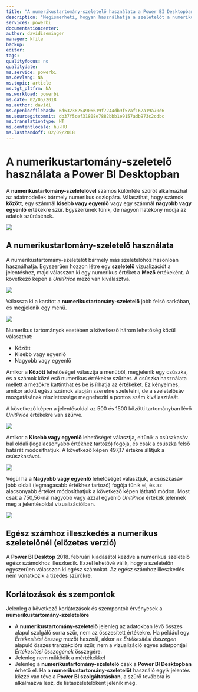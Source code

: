 ```yaml
---
title: "A numerikustartomány-szeletelő használata a Power BI Desktopban"
description: "Megismerheti, hogyan használhatja a szeletelőt a numerikus tartományokra való korlátozásra a Power BI Desktopban"
services: powerbi
documentationcenter: 
author: davidiseminger
manager: kfile
backup: 
editor: 
tags: 
qualityfocus: no
qualitydate: 
ms.service: powerbi
ms.devlang: NA
ms.topic: article
ms.tgt_pltfrm: NA
ms.workload: powerbi
ms.date: 02/05/2018
ms.author: davidi
ms.openlocfilehash: 6d63236254906619f7244db9f57af162a19a70d6
ms.sourcegitcommit: db37f5cef31808e7882bbb1e9157adb973c2cdbc
ms.translationtype: HT
ms.contentlocale: hu-HU
ms.lasthandoff: 02/09/2018
---
```

# <a name="use-the-numeric-range-slicer-in-power-bi-desktop"></a>A numerikustartomány-szeletelő használata a Power BI Desktopban
A **numerikustartomány-szeletelővel** számos különféle szűrőt alkalmazhat az adatmodellek bármely numerikus oszlopára. Választhat, hogy számok **között**, egy számnál **kisebb vagy egyenlő** vagy egy számnál **nagyobb vagy egyenlő** értékekre szűr. Egyszerűnek tűnik, de nagyon hatékony módja az adatok szűrésének.

![](media/desktop-slicer-numeric-range/slicer-numeric-range_2.png)

## <a name="using-the-numeric-range-slicer"></a>A numerikustartomány-szeletelő használata
A numerikustartomány-szeletelőt bármely más szeletelőhöz hasonlóan használhatja. Egyszerűen hozzon létre egy **szeletelő** vizualizációt a jelentéshez, majd válasszon ki egy numerikus értéket a **Mező** értékeként. A következő képen a *UnitPrice* mező van kiválasztva.

![](media/desktop-slicer-numeric-range/slicer-numeric-range_3.png)

Válassza ki a karátot a **numerikustartomány-szeletelő** jobb felső sarkában, és megjelenik egy menü.

![](media/desktop-slicer-numeric-range/slicer-numeric-range_4.png)

Numerikus tartományok esetében a következő három lehetőség közül választhat:

* Között
* Kisebb vagy egyenlő
* Nagyobb vagy egyenlő

Amikor a **Között** lehetőséget választja a menüből, megjelenik egy csúszka, és a számok közé eső numerikus értékekre szűrhet. A csúszka használata mellett a mezőkre kattinthat és be is írhatja az értékeket. Ez kényelmes, amikor adott egész számok alapján szeretne szeletelni, de a szeletelősáv mozgatásának részletessége megnehezíti a pontos szám kiválasztását.

A következő képen a jelentésoldal az 500 és 1500 közötti tartományban lévő *UnitPrice* értékekre van szűrve.

![](media/desktop-slicer-numeric-range/slicer-numeric-range_5.png)

Amikor a **Kisebb vagy egyenlő** lehetőséget választja, eltűnik a csúszkasáv bal oldali (legalacsonyabb értékhez tartozó) fogója, és csak a csúszka felső határát módosíthatjuk. A következő képen 497,17 értékre állítjuk a csúszkasávot.

![](media/desktop-slicer-numeric-range/slicer-numeric-range_6.png)

Végül ha a **Nagyobb vagy egyenlő** lehetőséget választjuk, a csúszkasáv jobb oldali (legmagasabb értékhez tartozó) fogója tűnik el, és az alacsonyabb értéket módosíthatjuk a következő képen látható módon. Most csak a 750,56-nál nagyobb vagy azzal egyenlő *UnitPrice* értékek jelennek meg a jelentésoldal vizualizációiban.

![](media/desktop-slicer-numeric-range/slicer-numeric-range_7.png)

## <a name="snap-to-whole-numbers-with-the-numeric-range-slicer-preview"></a>Egész számhoz illeszkedés a numerikus szeletelőnél (előzetes verzió)

A **Power BI Desktop** 2018. februári kiadásától kezdve a numerikus szeletelő egész számokhoz illeszkedik. Ezzel lehetővé válik, hogy a szeletelőn egyszerűen válasszon ki egész számokat. Az egész számhoz illeszkedés nem vonatkozik a tizedes szűrőkre.


## <a name="limitations-and-considerations"></a>Korlátozások és szempontok
Jelenleg a következő korlátozások és szempontok érvényesek a **numerikustartomány-szeletelőre**

* A **numerikustartomány-szeletelő** jelenleg az adatokban lévő összes alapul szolgáló sorra szűr, nem az összesített értékekre. Ha például egy *Értékesítési összeg* mezőt használ, akkor az *Értékesítési összegen* alapuló összes tranzakcióra szűr, nem a vizualizáció egyes adatpontjai *Értékesítési összegének* összegére.
* Jelenleg nem működik a mértékekkel
* Jelenleg a **numerikustartomány-szeletelő** csak a **Power BI Desktopban** érhető el. Ha a **numerikustartomány-szeletelőt** használó egyik jelentés közzé van téve a **Power BI szolgáltatásban**, a szűrő továbbra is alkalmazva lesz, de listaszeletelőként jelenik meg.

